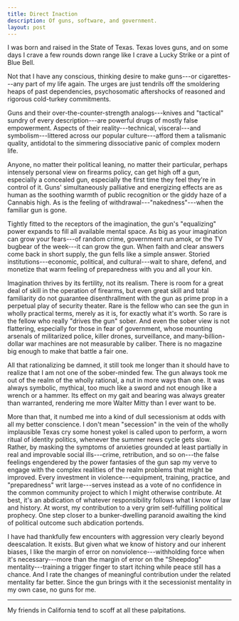 ```yaml
---
title: Direct Inaction
description: Of guns, software, and government.
layout: post
---
```


I was born and raised in the State of Texas.  Texas loves guns, and
on some days I crave a few rounds down range like I crave a Lucky
Strike or a pint of Blue Bell.

Not that I have any conscious, thinking desire to make guns---or
cigarettes---any part of my life again.  The urges are just tendrils
off the smoldering heaps of past dependencies, psychosomatic
aftershocks of reasoned and rigorous cold-turkey commitments.

Guns and their over-the-counter-strength analogs---knives and
"tactical" sundry of every description---are powerful drugs of
mostly false empowerment.  Aspects of their reality---technical,
visceral---and symbolism---littered across our popular culture---afford
them a talismanic quality, antidotal to the simmering dissociative
panic of complex modern life.

Anyone, no matter their political leaning, no matter their particular,
perhaps intensely personal view on firearms policy, can get high
off a gun, especially a concealed gun, especially the first time
they feel they're in control of it.  Guns' simultaneously palliative
and energizing effects are as human as the soothing warmth of public
recognition or the giddy haze of a Cannabis high.  As is the feeling
of withdrawal---"nakedness"---when the familiar gun is gone.

Tightly fitted to the receptors of the imagination, the gun's
"equalizing" power expands to fill all available mental space.
As big as your imagination can grow your fears---of random crime,
government run amok, or the TV bugbear of the week---it can grow
the gun.  When faith and clear answers come back in short supply,
the gun fells like a simple answer.  Storied institutions---economic,
political, and cultural---wait to share, defend, and monetize that
warm feeling of preparedness with you and all your kin.

Imagination thrives by its fertility, not its realism.  There is room
for a great deal of skill in the operation of firearms, but even
great skill and total familiarity do not guarantee disenthrallment
with the gun as prime prop in a perpetual play of security theater.
Rare is the fellow who can see the gun in wholly practical terms,
merely as it is, for exactly what it's worth.  So rare is the
fellow who really "drives the gun" sober.  And even the sober view
is not flattering, especially for those in fear of government, whose
mounting arsenals of militarized police, killer drones, surveillance,
and many-billion-dollar war machines are not measurable by caliber.
There is no magazine big enough to make that battle a fair one.

All that rationalizing be damned, it still took me longer than it
should have to realize that I am not one of the sober-minded few.
The gun always took me out of the realm of the wholly rational,
a nut in more ways than one.  It was always symbolic, mythical,
too much like a sword and not enough like a  wrench or a hammer.
Its effect on my gait and bearing was always greater than warranted,
rendering me more Walter Mitty than I ever want to be.

More than that, it numbed me into a kind of dull secessionism at odds
with all my better conscience.  I don't mean "secession" in the vein
of the wholly implausible Texas cry some honest yokel is called upon
to perform, a worn ritual of identity politics, whenever the summer
news cycle gets slow.  Rather, by masking the symptoms of anxieties
grounded at least partially in real and improvable social ills---crime,
retribution, and so on---the false feelings engendered by the power
fantasies of the gun sap my verve to engage with the complex realities
of the realm problems that might be improved.  Every investment
in violence---equipment, training, practice, and "preparedness"
writ large---serves instead as a vote of no confidence in the common
community project to which I might otherwise contribute.  At best, it's
an abdication of whatever responsibility follows what I know of law
and history.  At worst, my contribution to a very grim self-fulfilling
political prophecy.  One step closer to a bunker-dwelling paranoid
awaiting the kind of political outcome such abdication portends.

I have had thankfully few encounters with aggression very clearly
beyond deescalation.  It exists.  But given what we know of
history and our inherent biases, I like the margin of error on
nonviolence---withholding force when it's necessary---more than the
margin of error on the "Sheepdog" mentality---training a trigger
finger to start itching while peace still has a chance.  And I rate
the changes of meaningful contribution under the related mentality
far better.  Since the gun brings with it the secessionist mentality
in my own case, no guns for me.

---

My friends in California tend to scoff at all these palpitations.
